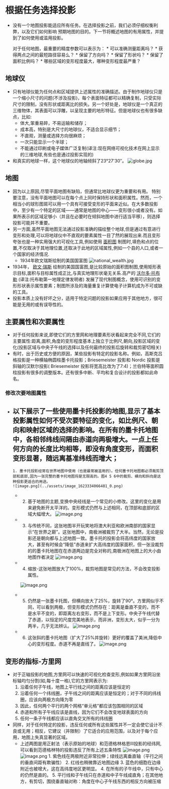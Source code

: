 # 根据任务选择投影
- 没有一个地图投影能适应所有任务。在选择投影之前，我们必须仔细权衡利弊，以及它们如何影响
  预期地图的目的。下一节将概述地图的有用属性，并提到了如何使用或滥用投影。
  
  对于任何地图，最重要的精度参数可以表示为：
      * 可以准确测量距离吗？
      * 获得两点之间的最短路径容易么？
      * 保留了方向吗？
      * 保留了形状吗？
      * 保留了面积比例吗？
      * 哪些区域的变形程度最大，哪种变形程度最严重？
## 地球仪
- 只有地球仪能为任何点和区域提供上述属性的准确描述。由于制作地球仪只是一个缩小尺寸的问题(不涉及投影)，每个表面特征都可以精确复制，只受实际尺寸的限制，没有形状或距离比的损失。另一个好处是，地球仪是一个真正的三维物体，其表面可以浮雕，以呈现主要的地形特征。但是地球仪也有很多缺点，比如: 
  * 体大,笨重易碎，不易运输和储存；
  * 成本高，特别是大尺寸的地球仪，不适合显示细节；
  * 不直观，测量或选择方向很麻烦；
  * 一次只能显示一个半球；
  * 不能通过印刷或电子媒体广泛复制(译注:现在网络可视化技术在网上显示的三维地球,有些也是通过投影实现的)
- 和真实的地球一样，这个地球仪的地轴倾斜了23°27'30″。
  ![globe.jpg](../assets/globe_1623333169687_0.jpg)
## 地图
- 因为以上原因,尽管平面地图有缺陷，但通常比地球仪更为重要和有用。 特别要注意，没有平面地图可以在每个点上同时保持形状和面积属性。然而，一个相当小的球形图斑可以用一个具有可接受变形的平面来近似。在大多数投影中，至少有一个特定的区域——通常是地图的中心——变形很小或者没有。如果所表示的区域足够小（并且在必要时在倾斜地图中进行适当平移），则选择投影可能并不重要。
- 另一方面,虽然平面地图无法通过投影准确的描绘整个地球,但是通过有意进行变形和处理,可以将地球仪中不直观的要素属性一目了然的展现出来.而且变形夸张也是一种实用强大的可视化工具,例如使用
  [面积图](https://www.gislounge.com/area-cartograms-explored/) 制图时,填色和点的位置,不仅取决于其地理位置,还取决于此地的区域属性,例如一个县的人口,或者一个国家的经济情况.
	- 1934年欧文瑞斯绘制的美国国富图
	   ![national_wealth.jpg](../assets/national_wealth_1623333756230_0.jpg)
- 1934年， [欧文·瑞斯](http://wiki.gis.com/wiki/index.php/Erwin_Raisz) 绘制的美国国富图,是比较原始的面积图制图,使用矩形表示目标,面积与目标属性成正比,与真实地理形状毫无关系.高产的 [沃尔多·托布勒](http://wiki.gis.com/wiki/index.php/Waldo_R._Tobler) (译注:托布勒第一地理定律发明者)
  发展了现代制图概念，使用可识别的变形形状表示属性要素；制图所涉及的海量重复计算使电子计算机成为不可或缺的工具。
- 投影本质上没有好坏之分，适用于特定问题的投影如果应用于其他地方，很可能是无用的或有误导性的。
## 主要属性和次要属性
- 对于任何投影来说,即使它们的方里网和地理要素形状看起来完全不同,它们的主要属性:距离,面积,角度的变形程度基本上独立于比例尺,朝向,投影区域的变化(投影区域与中央子午线的选择以及任何最终的投影后旋转和裁剪密切相关)
- 有时，出于历史或方便的原因，某些投影有特定的投影名称。例如，高斯克吕格投影是一种横轴椭圆柱墨卡托投影；Briesemeister 投影和 Nordic 投影是斜轴的汉默尔投影( Briesemeister 投影将宽高比改为了7:4)；兰伯特等面积圆柱投影有很多的调整版本。还有很多中断、平均和复合设计的投影都如此命名。
### 修改次要地图属性
- 以下展示了一些使用墨卡托投影的地图,显示了基本投影属性如何不受次要特征的变化，如比例尺、朝向和映射区域的选择的影响。在所有的墨卡托地图中，各相邻纬线间隔由赤道向两极增大。一点上任何方向的长度比均相等，即没有角度变形，而面积变形显著，随远离基准纬线而增大；
	-
	  1. 墨卡托投影经常在世界地图中使用（也是最常被滥用的）。任何墨卡托地图都必须裁剪顶部和底部,因为一张完整的墨卡托地图将是无限高的。图4 5 6中的裁剪、横向和斜向是这种投影更适合的用途。
	  ![image.png](../assets/image_1623334066481_0.png)
	-
	  2. 基于地图的主题,变换中央经线是一个常见的小修改。这里的变化是用来避免断开太平洋的。变形模式仍然与上述相同，在顶部和底部的区域大幅增大。
	  ![image.png](../assets/image_1623334109201_0.png)
	-
	  3. 与传统不同，这张地图半开玩笑地将澳大利亚和欧洲南部的国家显示“在世界之巅”。这张地图中，南极洲被裁剪了大半。当然，无论是投影还是朝向都与上述地图一致。墨卡托的投影会将高纬度的国家放大，甚至有时候会“降低”赤道来扩大高纬度的国家面积，但一张没裁剪的的墨卡托地图在在赤道两边是完全对称的,南极洲在地图上的大小由地图作者决定 
	  ![image.png](../assets/image_1623334182773_0.png)
	-
	  4. 缩放-这张地图放大了100%，裁剪地图是常见的方法，不会改变投影属性。
	   
	  ![image.png](../assets/image_1623334224725_0.png)
	-
	  5. 仍然是一张墨卡托图，但横向放大了25%，旋转了90°。方里网似乎不同，可以看到两极，但变形模式仍然存在：距离是垂直不变的，而不是水平不变的，即距离左右变形，而不是上下变形。中央子午线代替了赤道，以恒定的尺度完美地表示，而非洲，变形太大，似乎一分为两半，几乎无法辨认。 
	  ![image.png](../assets/image_1623334268159_0.png)
	-
	  6. 这张斜的墨卡托地图（扩大了25%并旋转）更好的覆盖了美洲,降低中心的变形程度。赤道不再是直线了。
	  ![image.png](../assets/image_1623334290586_0.png)
## 变形的指标-方里网
- 对于正轴投影的地图,方里网可以快速的可视化检查变形,例如如果方里网沿坐标轴均匀分割(如,每十度一格),它的方里网表示为: 
  1. 沿着任何子午线，地图上平行线之间的距离应该是恒定的
  2. 沿着任何一个纬线圈，子午线之间的距离应该是恒定的；对于不同的纬线圈，应该向两极方向降为零
  3. 因此，任何两个平行的两个网格“单元格”都应该包围相同的区域
  4. 赤道和所有子午线应该是直线，因为它们不会改变地球表面的方向
  5. 任何一条子午线都应该以直角交叉所有的纬线圈
- 同样，对于任何特定的投影，违反任何或所有这些属性并不一定会使它设计不良或无用；相反，它建议（并限制）了它适合的应用范围，以及对于每个应用，地图上失真显著的区域。
	- 上述两图是用正射法（表示原始的地球）和范德格林格恩III投影的经纬网,可以看到范德格林特的投影违反了所有上述五条特性
	  ![image.png](../assets/image_1623334532137_0.png) ![image.png](../assets/image_1623334540763_0.png)
	      1. 紫色线在两极附近非常拉伸；绿线远离垂直轴（平行之间的垂直间距有欺骗性）
	      2. 红线也稍微靠近地图边缘
	      3. 蓝色的细胞在边缘附近也被增大，这在高纬度地区更明显。
	      4. 在所有的子午线中，只有中心的仍然是直的。
	      5. 平行线和子午线只在赤道和中子午线成直角；在其他地方，有剪切，围绕垂直轴对称：角度在中心子午线东西的相反方向被压缩